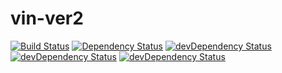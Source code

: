 # vin-ver2

[![Build Status](https://travis-ci.org/mrnz/vin-ver2.svg?branch=master)](https://travis-ci.org/mrnz/vin-ver2) [![Dependency Status](https://david-dm.org/mrnz/vin-ver2/status.svg)](https://david-dm.org/mrnz/vin-ver2) [![devDependency Status](https://david-dm.org/mrnz/vin-ver2/dev-status.svg)](https://david-dm.org/mrnz/vin-ver2#info=devDependencies) [![devDependency Status](http://githubbadges.herokuapp.com/mrnz/vin-ver2/issues.svg)](https://github.com/mrnz/vin-ver2/issues) [![devDependency Status](http://githubbadges.herokuapp.com/mrnz/vin-ver2/pulls.svg)](https://github.com/mrnz/vin-ver2/pulls)
